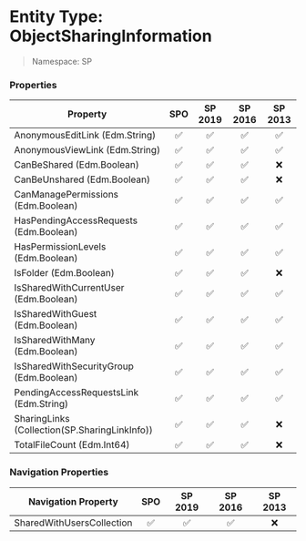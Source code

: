 # Entity Type: ObjectSharingInformation

> Namespace: SP

### Properties

Property | SPO | SP 2019 | SP 2016 | SP 2013
----------|:---:|:-------:|:-------:|:-------:
AnonymousEditLink (Edm.String) | ✅ | ✅ | ✅ | ✅
AnonymousViewLink (Edm.String) | ✅ | ✅ | ✅ | ✅
CanBeShared (Edm.Boolean) | ✅ | ✅ | ✅ | ❌
CanBeUnshared (Edm.Boolean) | ✅ | ✅ | ✅ | ❌
CanManagePermissions (Edm.Boolean) | ✅ | ✅ | ✅ | ✅
HasPendingAccessRequests (Edm.Boolean) | ✅ | ✅ | ✅ | ✅
HasPermissionLevels (Edm.Boolean) | ✅ | ✅ | ✅ | ✅
IsFolder (Edm.Boolean) | ✅ | ✅ | ✅ | ❌
IsSharedWithCurrentUser (Edm.Boolean) | ✅ | ✅ | ✅ | ✅
IsSharedWithGuest (Edm.Boolean) | ✅ | ✅ | ✅ | ✅
IsSharedWithMany (Edm.Boolean) | ✅ | ✅ | ✅ | ✅
IsSharedWithSecurityGroup (Edm.Boolean) | ✅ | ✅ | ✅ | ✅
PendingAccessRequestsLink (Edm.String) | ✅ | ✅ | ✅ | ✅
SharingLinks (Collection(SP.SharingLinkInfo)) | ✅ | ✅ | ✅ | ❌
TotalFileCount (Edm.Int64) | ✅ | ✅ | ✅ | ❌

### Navigation Properties

Navigation Property | SPO | SP 2019 | SP 2016 | SP 2013
----------|:---:|:-------:|:-------:|:-------:
SharedWithUsersCollection | ✅ | ✅ | ✅ | ❌